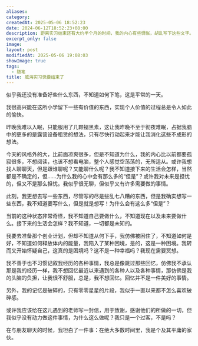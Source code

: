 ```yaml
---
aliases: 
category: 
createdAt: 2025-05-06 18:52:23
date: 2024-06-12T18:52:23+08:00
description: 距离实习结束还有大约半个月的时间，我的内心有些惆怅，胡乱写下这些文字。在威海的日子就要结束了。
excerpt_only: false
image: 
layout: post
modifiedAt: 2025-05-06 19:08:03
showImage: true
tags:
  - 随笔
title: 威海实习快要结束了
---
```


似乎我还没有准备好些什么东西，不知道如何下笔，这是平常的一天。

我很高兴能在这所小学留下一些有价值的东西，实现个人价值的过程总是令人如此的愉快。

昨晚我难以入眠，只能服用了几颗褪黑素，这让我昨晚不至于彻夜难眠，占据我脑中的更多的是露营设备租赁的想法，只有尽快行动起来才能让我消化这些不成形的想法。

今天的风格外的大，比前面凉爽很多，但是不知道为什么，我的内心比以前都要孤寂很多，不想阅读，也该不想看电脑，整个人感觉空荡荡的，无所适从。或许我想找人聊聊天，但是跟谁聊呢？又能聊什么呢？我不知道接下来的生活会怎样，当然都是不确定的，但……为什么我的心中会有那么多的“但是”？或许我对未来是担忧的，但又不是那么担忧。我似乎很无聊，但似乎又有许多需要做的事情。

此刻，我更想去写一些东西，尽管写的尽是些乱七八糟的东西，但是我确实想写一些东西，我不知道要写什么，但是就是想写！为什么会有这么多“但是”？

当前的这种状态非常奇怪，我不知道自己要做什么，不知道现在以及未来要做什么。接下来的生活会怎样？我不知道，一切都是未知的。

我要去准备那个创业计划，但却不知道从何下手，我仿佛被困住了，不知道如何是好，不知道如何释放体内的能量，我陷入了某种困境，是的，这是一种困境。我转而又开始怀疑自己，这真的是困境吗？这不是一种幸福吗？我现在需要冥想。

我不善于也不习惯记叙我经历的各种事情，我总是像跳过那些回忆，仿佛我不承认那是我的经历一样，我不想回忆最近以来遇到的各种人以及各种事情，那仿佛是我的头脑的负担，让我很不舒服，总是，我不想回忆。回忆并不是一件美好的事情。

另外，我的记忆是破碎的，只有零零星星的片段，我似乎一直以来都不怎么喜欢破碎感。

或许我应该给在这儿遇到的老师写一封信，用于致谢，感谢他们的所做的一切，但我似乎没有动力做这件事情，为什么这么做呢？我只是一个过客，不是吗？

在与朋友聊天的时候，我坦白了一件事：在绝大多数时间里，我是个及其平庸的家伙。
